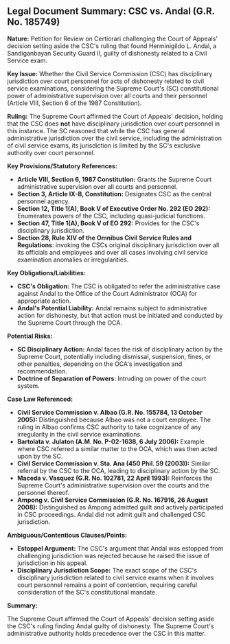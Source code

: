 ## Legal Document Summary: CSC vs. Andal (G.R. No. 185749)

**Nature:** Petition for Review on Certiorari challenging the Court of Appeals' decision setting aside the CSC's ruling that found Herminigildo L. Andal, a Sandiganbayan Security Guard II, guilty of dishonesty related to a Civil Service exam.

**Key Issue:** Whether the Civil Service Commission (CSC) has disciplinary jurisdiction over court personnel for acts of dishonesty related to civil service examinations, considering the Supreme Court's (SC) constitutional power of administrative supervision over all courts and their personnel (Article VIII, Section 6 of the 1987 Constitution).

**Ruling:** The Supreme Court affirmed the Court of Appeals' decision, holding that the CSC does **not** have disciplinary jurisdiction over court personnel in this instance. The SC reasoned that while the CSC has general administrative jurisdiction over the civil service, including the administration of civil service exams, its jurisdiction is limited by the SC's exclusive authority over court personnel.

**Key Provisions/Statutory References:**

*   **Article VIII, Section 6, 1987 Constitution:** Grants the Supreme Court administrative supervision over all courts and personnel.
*   **Section 3, Article IX-B, Constitution:** Designates CSC as the central personnel agency.
*   **Section 12, Title 1(A), Book V of Executive Order No. 292 (EO 292):** Enumerates powers of the CSC, including quasi-judicial functions.
*   **Section 47, Title 1(A), Book V of EO 292:** Provides for the CSC's disciplinary jurisdiction.
*   **Section 28, Rule XIV of the Omnibus Civil Service Rules and Regulations**: invoking the CSCs original disciplinary jurisdiction over all its officials and employees and over all cases involving civil service examination anomalies or irregularities.

**Key Obligations/Liabilities:**

*   **CSC's Obligation:** The CSC is obligated to refer the administrative case against Andal to the Office of the Court Administrator (OCA) for appropriate action.
*   **Andal's Potential Liability:** Andal remains subject to administrative action for dishonesty, but that action must be initiated and conducted by the Supreme Court through the OCA.

**Potential Risks:**

*   **SC Disciplinary Action:** Andal faces the risk of disciplinary action by the Supreme Court, potentially including dismissal, suspension, fines, or other penalties, depending on the OCA's investigation and recommendation.
*   **Doctrine of Separation of Powers**: Intruding on power of the court system.

**Case Law Referenced:**

*   **Civil Service Commission v. Albao (G.R. No. 155784, 13 October 2005):** Distinguished because Albao was not a court employee. The ruling in Albao confirms CSC authority to take cognizance of any irregularity in the civil service examinations.
*   **Bartolata v. Julaton (A.M. No. P-02-1638, 6 July 2006):** Example where CSC referred a similar matter to the OCA, which was then acted upon by the SC.
*   **Civil Service Commission v. Sta. Ana (450 Phil. 59 (2003)):** Similar referral by the CSC to the OCA, leading to disciplinary action by the SC.
*   **Maceda v. Vasquez (G.R. No. 102781, 22 April 1993):**  Reinforces the Supreme Court's administrative supervision over the courts and the personnel thereof.
*   **Ampong v. Civil Service Commission (G.R. No. 167916, 26 August 2008):**  Distinguished as Ampong admitted guilt and actively participated in CSC proceedings. Andal did not admit guilt and challenged CSC jurisdiction.

**Ambiguous/Contentious Clauses/Points:**

*   **Estoppel Argument:** The CSC's argument that Andal was estopped from challenging jurisdiction was rejected because he raised the issue of jurisdiction in his appeal.
*   **Disciplinary Jurisdiction Scope:** The exact scope of the CSC's disciplinary jurisdiction related to civil service exams when it involves court personnel remains a point of contention, requiring careful consideration of the SC's constitutional mandate.

**Summary:**

The Supreme Court affirmed the Court of Appeals' decision setting aside the CSC's ruling finding Andal guilty of dishonesty. The Supreme Court's administrative authority holds precedence over the CSC in this matter.
